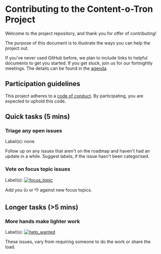 # Contributing to the Content-o-Tron Project

Welcome to the project repository, and thank you for offer of contributing!

The purpose of this document is to illustrate the ways you can help the project out.

If you've never used GitHub before, we plan to include links to helpful documents to get you started. If you get stuck, join us for our fortnightly meetings. The details can be found in the [agenda][link_agenda].

## Participation guidelines

This project adheres to a [code of conduct](CODE_OF_CONDUCT.MD). By participating, you are expected to uphold this code.

## Quick tasks (5 mins)

### Triage any open issues

Label(s): none

Follow up on any issues that aren't on the roadmap and haven't had an update in a while. Suggest labels, if the issue hasn't been categorised.

### Vote on focus topic issues

Label(s): [![focus_topic](https://img.shields.io/badge/-focus_topic-efd6a7.svg)][link_focus_topic]

Add you :+1: or :-1: against new focus topics.

## Longer tasks (>5 mins)

### More hands make lighter work

Label(s): [![help_wanted](https://img.shields.io/badge/-help_wanted-008672.svg)][link_help_wanted]

These issues, vary from requiring someone to do the work or share the load.

[link_agenda]: http://bit.ly/2GSLLYA
[link_focus_topic]: https://github.com/booyaa/content-o-tron/labels/focus_topic
[link_help_wanted]: https://github.com/booyaa/content-o-tron/labels/help_wanted